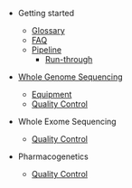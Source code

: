 - Getting started

  - [Glossary](src/glossary.md)
  - [FAQ](src/faq.md)
  - [Pipeline](src/pipeline.md)
    - [Run-through](src/pipeline-runthrough.md)

- [Whole Genome Sequencing](src/wgs/overview.md)
  - [Equipment](src/wgs/wgs_equipment.md)
  - [Quality Control](src/wgs/quality-control.md)

- Whole Exome Sequencing
  - [Quality Control](src/wes/quality-control.md)

- Pharmacogenetics
  - [Quality Control](src/pgx/quality-control.md)
